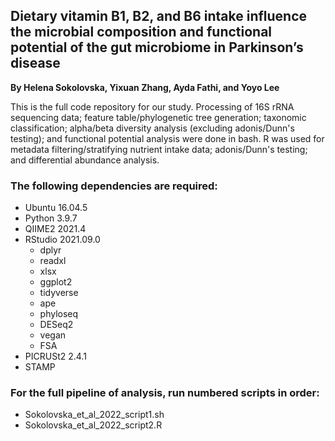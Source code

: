 ## Dietary vitamin B1, B2, and B6 intake influence the microbial composition and functional potential of the gut microbiome in Parkinson’s disease

**By Helena Sokolovska, Yixuan Zhang, Ayda Fathi, and Yoyo Lee**

This is the full code repository for our study. Processing of 16S rRNA sequencing data; feature table/phylogenetic tree generation; taxonomic classification; alpha/beta diversity analysis (excluding adonis/Dunn's testing); and functional potential analysis were done in bash. R was used for metadata filtering/stratifying nutrient intake data; adonis/Dunn's testing; and differential abundance analysis. 

### The following dependencies are required:
- Ubuntu 16.04.5
- Python 3.9.7 
- QIIME2 2021.4
- RStudio 2021.09.0
  - dplyr
  - readxl
  - xlsx
  - ggplot2
  - tidyverse
  - ape
  - phyloseq
  - DESeq2
  - vegan
  - FSA
- PICRUSt2 2.4.1
- STAMP

### For the full pipeline of analysis, run numbered scripts in order:
- Sokolovska_et_al_2022_script1.sh
- Sokolovska_et_al_2022_script2.R

